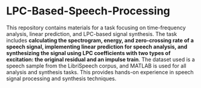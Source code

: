 # LPC-Based-Speech-Processing

This repository contains materials for a task focusing on time-frequency analysis, linear prediction, and LPC-based signal synthesis. The task includes **calculating the spectrogram, energy, and zero-crossing rate of a speech signal, implementing linear prediction for speech analysis, and synthesizing the signal using LPC coefficients with two types of excitation: the original residual and an impulse train**. The dataset used is a speech sample from the LibriSpeech corpus, and MATLAB is used for all analysis and synthesis tasks. This provides hands-on experience in speech signal processing and synthesis techniques.

